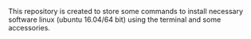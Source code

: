 This repository is created to store 
some commands to install necessary software
linux (ubuntu 16.04/64 bit) using the 
terminal and some accessories.

